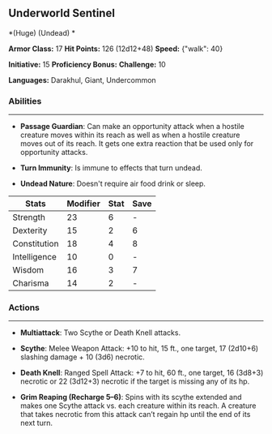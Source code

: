 ## Underworld Sentinel
*(Huge) (Undead) *

**Armor Class:** 17
**Hit Points:** 126 (12d12+48)
**Speed:** {"walk": 40}

**Initiative:** 15
**Proficiency Bonus:**
**Challenge:** 10

**Languages:** Darakhul, Giant, Undercommon

### Abilities
 --- 
- **Passage Guardian**: Can make an opportunity attack when a hostile creature moves within its reach as well as when a hostile creature moves out of its reach. It gets one extra reaction that be used only for opportunity attacks.

- **Turn Immunity**: Is immune to effects that turn undead.

- **Undead Nature**: Doesn't require air food drink or sleep.



| Stats | Modifier | Stat | Save
| ---- | ---- | ---- | ---- |
| Strength | 23 | 6 | - |
| Dexterity | 15 | 2 | 6 |
| Constitution | 18 | 4 | 8 |
| Intelligence | 10 | 0 | - |
| Wisdom | 16 | 3 | 7 |
| Charisma | 14 | 2 | - |

### Actions
 --- 
- **Multiattack**: Two Scythe or Death Knell attacks.

- **Scythe**: Melee Weapon Attack: +10 to hit, 15 ft., one target, 17 (2d10+6) slashing damage + 10 (3d6) necrotic.

- **Death Knell**: Ranged Spell Attack: +7 to hit, 60 ft., one target, 16 (3d8+3) necrotic or 22 (3d12+3) necrotic if the target is missing any of its hp.

- **Grim Reaping (Recharge 5–6)**: Spins with its scythe extended and makes one Scythe attack vs. each creature within its reach. A creature that takes necrotic from this attack can’t regain hp until the end of its next turn.


